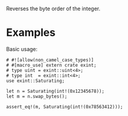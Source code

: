 Reverses the byte order of the integer.

# Examples

Basic usage:

```
# #![allow(non_camel_case_types)]
# #[macro_use] extern crate exint;
# type uint = exint::uint<4>;
# type int  = exint::int<4>;
use exint::Saturating;

let n = Saturating(int!(0x12345678));
let m = n.swap_bytes();

assert_eq!(m, Saturating(int!(0x78563412)));
```
